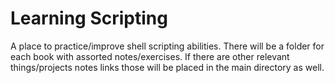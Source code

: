 # Learning Scripting
A place to practice/improve shell scripting abilities. There will be a folder for each book with assorted notes/exercises. If there are other relevant things/projects notes links those will be placed in the main directory as well.
